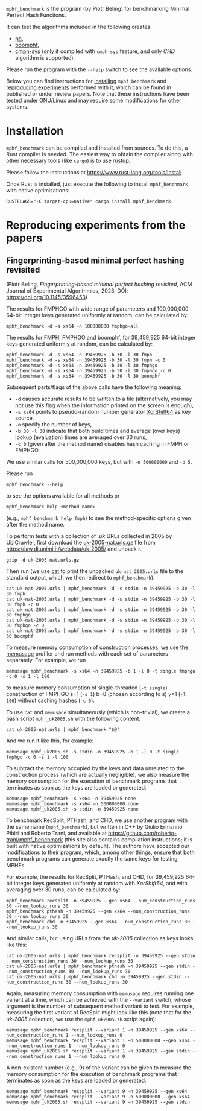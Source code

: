 `mphf_benchmark` is the program (by Piotr Beling) for benchmarking Minimal Perfect Hash Functions.

It can test the algorithms included in the following creates:
- [ph](https://crates.io/crates/ph),
- [boomphf](https://crates.io/crates/boomphf),
- [cmph-sys](https://crates.io/crates/cmph-sys) (only if compiled with `cmph-sys` feature, and only *CHD* algorithm is supported).

Please run the program with the `--help` switch to see the available options.

Below you can find instructions for [installing](#installation) `mphf_benchmark` and
[reproducing experiments](#reproducing-experiments-from-the-papers) performed with it,
which can be found in published or under review papers.
Note that these instructions have been tested under GNU/Linux and may require some modifications for other systems.

# Installation
`mphf_benchmark` can be compiled and installed from sources. To do this, a Rust compiler is needed.
The easiest way to obtain the compiler along with other necessary tools (like `cargo`) is
to use [rustup](https://www.rust-lang.org/tools/install).

Please follow the instructions at <https://www.rust-lang.org/tools/install>.

Once Rust is installed, just execute the following to install `mphf_benchmark` with native optimizations:

```RUSTFLAGS="-C target-cpu=native" cargo install mphf_benchmark```

# Reproducing experiments from the papers

## Fingerprinting-based minimal perfect hashing revisited
(Piotr Beling, *Fingerprinting-based minimal perfect hashing revisited*, ACM Journal of Experimental Algorithmics, 2023, DOI: <https://doi.org/10.1145/3596453>)

The results for FMPHGO with wide range of parameters and 100,000,000 64-bit integer keys generated uniformly at random,
can be calculated by:

```shell
mphf_benchmark -d -s xs64 -n 100000000 fmphgo-all
```

The results for FMPH, FMPHGO and boomphf, for 39,459,925 64-bit integer keys generated uniformly at random,
can be calculated by:

```shell
mphf_benchmark -d -s xs64 -n 39459925 -b 30 -l 30 fmph
mphf_benchmark -d -s xs64 -n 39459925 -b 30 -l 30 fmph -c 0
mphf_benchmark -d -s xs64 -n 39459925 -b 30 -l 30 fmphgo
mphf_benchmark -d -s xs64 -n 39459925 -b 30 -l 30 fmphgo -c 0
mphf_benchmark -d -s xs64 -n 39459925 -b 30 -l 30 boomphf
```

Subsequent parts/flags of the above calls have the following meaning:
- `-d` causes accurate results to be written to a file (alternatively, you may not use this flag when the information printed on the screen is enough),
- `-s xs64` points to pseudo-random number generator [XorShift64](https://doi.org/10.18637%2Fjss.v008.i14) as key source,
- `-n` specify the number of keys,
- `-b 30 -l 30`  indicate that both build times and average (over keys) lookup (evaluation) times are averaged over 30 runs,
- `-c 0` (given after the method name) disables hash caching in FMPH or FMPHGO.

We use similar calls for 500,000,000 keys, but with `-n 500000000` and `-b 5`.

Please run

```shell
mphf_benchmark --help
```

to see the options available for all methods or

```
mphf_benchmark help <method name>
```

(e.g., `mphf_benchmark help fmph`) to see the method-specific options given after the method name.

To perform tests with a collection of *.uk* URLs collected in 2005 by UbiCrawler,
first download the [uk-2005-nat.urls.gz](http://data.law.di.unimi.it/webdata/uk-2005/uk-2005-nat.urls.gz)
file from <https://law.di.unimi.it/webdata/uk-2005/> and unpack it:

```shell
gzip -d uk-2005-nat.urls.gz
```

Then run (we use [cat](https://man7.org/linux/man-pages/man1/cat.1.html) to print the unpacked `uk-nat-2005.urls` file
to the standard output, which we then redirect to `mphf_benchmark`):
```shell
cat uk-nat-2005.urls | mphf_benchmark -d -s stdin -n 39459925 -b 30 -l 30 fmph
cat uk-nat-2005.urls | mphf_benchmark -d -s stdin -n 39459925 -b 30 -l 30 fmph -c 0
cat uk-nat-2005.urls | mphf_benchmark -d -s stdin -n 39459925 -b 30 -l 30 fmphgo
cat uk-nat-2005.urls | mphf_benchmark -d -s stdin -n 39459925 -b 30 -l 30 fmphgo -c 0
cat uk-nat-2005.urls | mphf_benchmark -d -s stdin -n 39459925 -b 30 -l 30 boomphf
```

To measure memory consumption of construction processes,
we use the [memusage](https://man7.org/linux/man-pages/man1/memusage.1.html) profiler
and run methods with each set of parameters separately. For example, we run

```shell
memusage mphf_benchmark -s xs64 -n 39459925 -b 1 -l 0 -t single fmphgo -c 0 -s 1 -l 100
```

to measure memory consumption of single-threaded (`-t single`) construction
of FMPHGO s=1 (`-s 1`) b=8 (chosen according to s) $\gamma$=1 (`-l 100`) without caching hashes (`-c 0`).

To use `cat` and `memusage` simultaneously (which is non-trivial),
we create a bash script `mphf_uk2005.sh` with the following content:

```shell
cat uk-2005-nat.urls | mphf_benchmark "$@"
```

And we run it like this, for example:

```shell
memusage mphf_uk2005.sh -s stdin -n 39459925 -b 1 -l 0 -t single fmphgo -c 0 -s 1 -l 100
```

To subtract the memory occupied by the keys and data unrelated to the construction process
(which are actually negligible), we also measure the memory consumption for the execution
of benchmark programs that terminates as soon as the keys are loaded or generated:

```shell
memusage mphf_benchmark -s xs64 -n 39459925 none
memusage mphf_benchmark -s xs64 -n 500000000 none
memusage mphf_uk2005.sh -s stdin -n 39459925 none
```

To benchmark RecSplit, PTHash, and CHD, we use another program with the same name (`mphf_benchmark`),
but written in C++ by Giulio Ermanno Pibiri and Roberto Trani, and available at
<https://github.com/roberto-trani/mphf_benchmark> (this site also contains compilation instructions; it is built with native optimizations by default).
The authors have accepted our modifications to their program, which, among other things,
ensure that both benchmark programs can generate exactly the same keys for testing MPHFs.

For example, the results for RecSplit, PTHash, and CHD,
for 39,459,925 64-bit integer keys generated uniformly at random with *XorShift64*,
and with averaging over 30 runs, can be calculated by:

```shell
mphf_benchmark recsplit -n 39459925 --gen xs64 --num_construction_runs 30 --num_lookup_runs 30
mphf_benchmark pthash -n 39459925 --gen xs64 --num_construction_runs 30 --num_lookup_runs 30
mphf_benchmark chd -n 39459925 --gen xs64 --num_construction_runs 30 --num_lookup_runs 30
```

And similar calls, but using URLs from the *uk-2005* collection as keys looks like this:

```shell
cat uk-2005-nat.urls | mphf_benchmark recsplit -n 39459925 --gen stdin --num_construction_runs 30 --num_lookup_runs 30
cat uk-2005-nat.urls | mphf_benchmark pthash -n 39459925 --gen stdin --num_construction_runs 30 --num_lookup_runs 30
cat uk-2005-nat.urls | mphf_benchmark chd -n 39459925 --gen stdin --num_construction_runs 30 --num_lookup_runs 30
```

Again, measuring memory consumption with `memusage` requires running one variant at a time,
which can be achieved with the `--variant` switch, whose argument is the number of subsequent method variant to test.
For example, measuring the first variant of RecSplit might look like this
(note that for the *uk-2005* collection, we use the `mphf_uk2005.sh` script again):

```shell
memusage mphf_benchmark recsplit --variant 1 -n 39459925 --gen xs64 --num_construction_runs 1 --num_lookup_runs 0
memusage mphf_benchmark recsplit --variant 1 -n 500000000 --gen xs64 --num_construction_runs 1 --num_lookup_runs 0
memusage mphf_uk2005.sh recsplit --variant 1 -n 39459925 --gen stdin --num_construction_runs 1 --num_lookup_runs 0
```

A non-existent number (e.g., 9) of the variant can be given to measure the memory consumption
for the execution of benchmark programs that terminates as soon as the keys are loaded or generated:

```shell
memusage mphf_benchmark recsplit --variant 9 -n 39459925 --gen xs64
memusage mphf_benchmark recsplit --variant 9 -n 500000000 --gen xs64
memusage mphf_uk2005.sh recsplit --variant 9 -n 39459925 --gen stdin
```